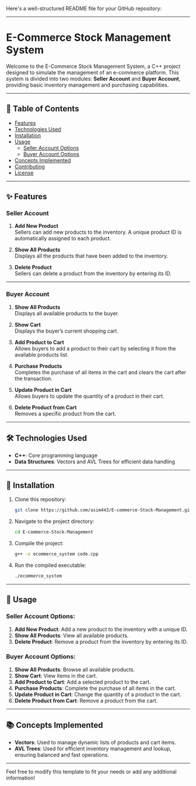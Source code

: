 Here's a well-structured README file for your GitHub repository:

---

# E-Commerce Stock Management System

Welcome to the E-Commerce Stock Management System, a C++ project designed to simulate the management of an e-commerce platform. This system is divided into two modules: **Seller Account** and **Buyer Account**, providing basic inventory management and purchasing capabilities.

---

## 📜 Table of Contents

- [Features](#features)
- [Technologies Used](#technologies-used)
- [Installation](#installation)
- [Usage](#usage)
  - [Seller Account Options](#seller-account-options)
  - [Buyer Account Options](#buyer-account-options)
- [Concepts Implemented](#concepts-implemented)
- [Contributing](#contributing)
- [License](#license)

---

## ✨ Features

### Seller Account
1. **Add New Product**  
   Sellers can add new products to the inventory. A unique product ID is automatically assigned to each product.
   
2. **Show All Products**  
   Displays all the products that have been added to the inventory.

3. **Delete Product**  
   Sellers can delete a product from the inventory by entering its ID.

---

### Buyer Account
1. **Show All Products**  
   Displays all available products to the buyer.
   
2. **Show Cart**  
   Displays the buyer’s current shopping cart.

3. **Add Product to Cart**  
   Allows buyers to add a product to their cart by selecting it from the available products list.

4. **Purchase Products**  
   Completes the purchase of all items in the cart and clears the cart after the transaction.

5. **Update Product in Cart**  
   Allows buyers to update the quantity of a product in their cart.

6. **Delete Product from Cart**  
   Removes a specific product from the cart.

---

## 🛠️ Technologies Used

- **C++**: Core programming language
- **Data Structures**: Vectors and AVL Trees for efficient data handling

---

## 🚀 Installation

1. Clone this repository:
   ```bash
   git clone https://github.com/asim443/E-commerce-Stock-Management.git
   ```
2. Navigate to the project directory:
   ```bash
   cd E-commerce-Stock-Management
   ```
3. Compile the project:
   ```bash
   g++ -o ecommerce_system code.cpp
   ```
4. Run the compiled executable:
   ```bash
   ./ecommerce_system
   ```

---

## 📘 Usage

### Seller Account Options:
1. **Add New Product**: Add a new product to the inventory with a unique ID.  
2. **Show All Products**: View all available products.  
3. **Delete Product**: Remove a product from the inventory by entering its ID.

### Buyer Account Options:
1. **Show All Products**: Browse all available products.  
2. **Show Cart**: View items in the cart.  
3. **Add Product to Cart**: Add a selected product to the cart.  
4. **Purchase Products**: Complete the purchase of all items in the cart.  
5. **Update Product in Cart**: Change the quantity of a product in the cart.  
6. **Delete Product from Cart**: Remove a product from the cart.

---

## 📚 Concepts Implemented

- **Vectors**: Used to manage dynamic lists of products and cart items.  
- **AVL Trees**: Used for efficient inventory management and lookup, ensuring balanced and fast operations.

---



Feel free to modify this template to fit your needs or add any additional information!

